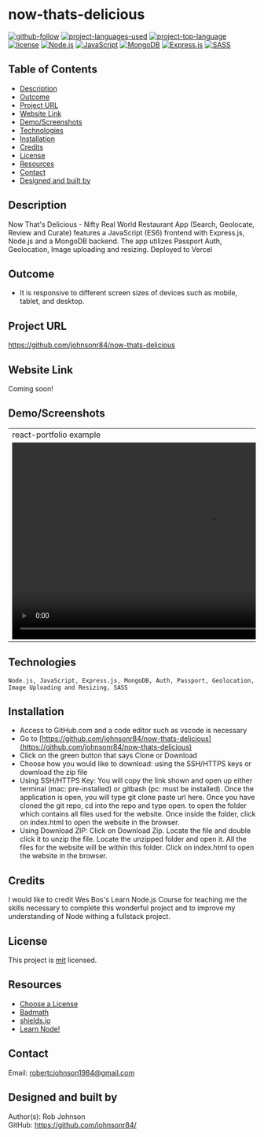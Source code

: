 # now-thats-delicious

[![github-follow](https://img.shields.io/github/followers/{johnsonr84}.svg?style=social&label=Follow&maxAge=2592000)](https://github.com/johnsonr84)
[![project-languages-used](https://img.shields.io/github/languages/count/johnsonr84/readme-generator?color=orange)](https://github.com/johnsonr84/now-thats-delicious)
[![project-top-language](https://img.shields.io/github/languages/top/johnsonr84/readme-generator?color=yellow)](https://github.com/johnsonr84/now-thats-delicious)
[![license](https://img.shields.io/badge/license-mit-brightgreen.svg)](https://choosealicense.com/licenses/mit/)
[![Node.js](https://img.shields.io/badge/Node.js-43853D?style=for-the-badge&logo=node.js&logoColor=white)](https://nodejs.org/en/)
[![JavaScript](https://img.shields.io/badge/JavaScript-323330?style=for-the-badge&logo=javascript&logoColor=F7DF1E)](https://www.javascript.com/)
[![MongoDB](https://img.shields.io/badge/MongoDB-4EA94B?style=for-the-badge&logo=mongodb&logoColor=white)](https://www.mongodb.com/)
[![Express.js](https://img.shields.io/badge/Express.js-404D59?style=for-the-badge)](https://expressjs.com/)
[![SASS](https://img.shields.io/badge/Sass-CC6699?style=for-the-badge&logo=sass&logoColor=white)](https://sass-lang.com/)

## Table of Contents

- [Description](#Description)
- [Outcome](#Outcome)
- [Project URL](#Project-URL)
- [Website Link](#WebsiteLink)
- [Demo/Screenshots](#Demo/Screenshots)
- [Technologies](#Technologies)
- [Installation](#Installation)
- [Credits](#Credits)
- [License](#License)
- [Resources](#Resources)
- [Contact](#Contact)
- [Designed and built by](#Designed-and-built-by)

## Description

Now That's Delicious - Nifty Real World Restaurant App (Search, Geolocate, Review and Curate) features a JavaScript (ES6) frontend with Express.js, Node.js and a MongoDB backend. The app utilizes Passport Auth, Geolocation, Image uploading and resizing. Deployed to Vercel

## Outcome

- It is responsive to different screen sizes of devices such as mobile, tablet, and desktop.

## Project URL

https://github.com/johnsonr84/now-thats-delicious

## Website Link

Coming soon!

<!-- - [https://johnsonr84.github.io/react-portfolio/](https://johnsonr84.github.io/react-portfolio/) -->

## Demo/Screenshots

  <table>
    <tr>
      <td>react-portfolio example</td>
    </tr>
    <tr>
    <td><video playsinline="" src="https://player.vimeo.com/external/214724905.hd.mp4?s=5cd8253c819177881cc44457e4e6784c626a2599&amp;profile_id=174" muted="" autoplay="" loop="" height=400></video></td>
      <!-- <td><img src="" height=600 alt="screenshot of now-thats-delicious"></td> -->
    </tr>
  </table>

## Technologies

```
Node.js, JavaScript, Express.js, MongoDB, Auth, Passport, Geolocation, Image Uploading and Resizing, SASS
```

## Installation

- Access to GitHub.com and a code editor such as vscode is necessary
- Go to [https://github.com/johnsonr84/now-thats-delicious](https://github.com/johnsonr84/now-thats-delicious)
- Click on the green button that says Clone or Download
- Choose how you would like to download: using the SSH/HTTPS keys or download the zip file
- Using SSH/HTTPS Key: You will copy the link shown and open up either terminal (mac: pre-installed) or gitbash (pc: must be installed). Once the application is open, you will type git clone paste url here. Once you have cloned the git repo, cd into the repo and type open. to open the folder which contains all files used for the website. Once inside the folder, click on index.html to open the website in the browser.
- Using Download ZIP: Click on Download Zip. Locate the file and double click it to unzip the file. Locate the unzipped folder and open it. All the files for the website will be within this folder. Click on index.html to open the website in the browser.

## Credits

I would like to credit Wes Bos's Learn Node.js Course for teaching me the skills necessary to complete this wonderful project and to improve my understanding of Node withing a fullstack project.

## License

This project is [mit](https://choosealicense.com/licenses/mit/) licensed.

## Resources

- [Choose a License](https://choosealicense.com/)
- [Badmath](https://img.shields.io/github/languages/top/nielsenjared/badmath)
- [shields.io](https://shields.io/)
- [Learn Node!](https://learnnode.com/)

## Contact

Email: robertcjohnson1984@gmail.com

## Designed and built by

Author(s): Rob Johnson  
 GitHub: https://github.com/johnsonr84/
